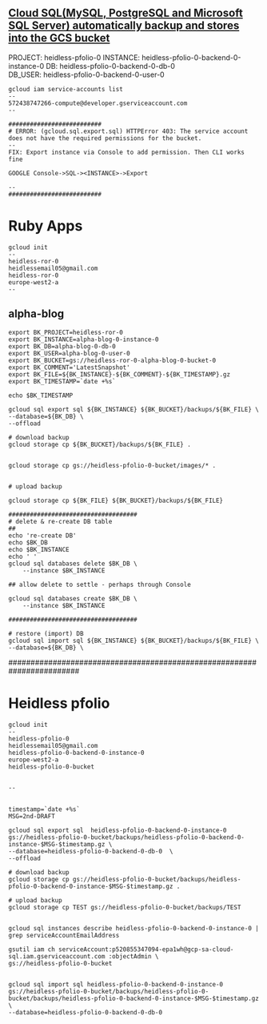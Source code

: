 
## [Cloud SQL(MySQL, PostgreSQL and Microsoft SQL Server) automatically backup and stores into the GCS bucket](https://medium.com/google-cloud/cloud-sql-mysql-postgresql-and-microsoft-sql-server-automatically-backup-and-stores-into-the-gcs-d01cf3677c67)


PROJECT:    heidless-pfolio-0
INSTANCE:   heidless-pfolio-0-backend-0-instance-0
DB:         heidless-pfolio-0-backend-0-db-0	
DB_USER:    heidless-pfolio-0-backend-0-user-0	


```
gcloud iam service-accounts list
--
572438747266-compute@developer.gserviceaccount.com
--

##########################
# ERROR: (gcloud.sql.export.sql) HTTPError 403: The service account does not have the required permissions for the bucket.
--
FIX: Export instance via Console to add permission. Then CLI works fine

GOOGLE Console->SQL-><INSTANCE>->Export

--
##########################
```

# Ruby Apps
```
gcloud init
--
heidless-ror-0
heidlessemail05@gmail.com
heidless-ror-0
europe-west2-a
--
```
## alpha-blog
```
export BK_PROJECT=heidless-ror-0
export BK_INSTANCE=alpha-blog-0-instance-0
export BK_DB=alpha-blog-0-db-0		
export BK_USER=alpha-blog-0-user-0	
export BK_BUCKET=gs://heidless-ror-0-alpha-blog-0-bucket-0
export BK_COMMENT='LatestSnapshot'
export BK_FILE=${BK_INSTANCE}-${BK_COMMENT}-${BK_TIMESTAMP}.gz
export BK_TIMESTAMP=`date +%s`

echo $BK_TIMESTAMP

gcloud sql export sql ${BK_INSTANCE} ${BK_BUCKET}/backups/${BK_FILE} \
--database=${BK_DB} \
--offload

# download backup
gcloud storage cp ${BK_BUCKET}/backups/${BK_FILE} .


gcloud storage cp gs://heidless-pfolio-0-bucket/images/* .


# upload backup

gcloud storage cp ${BK_FILE} ${BK_BUCKET}/backups/${BK_FILE}

####################################
# delete & re-create DB table
##
echo 're-create DB'
echo $BK_DB
echo $BK_INSTANCE
echo ' '
gcloud sql databases delete $BK_DB \
    --instance $BK_INSTANCE

## allow delete to settle - perhaps through Console

gcloud sql databases create $BK_DB \
    --instance $BK_INSTANCE

####################################

# restore (import) DB
gcloud sql import sql ${BK_INSTANCE} ${BK_BUCKET}/backups/${BK_FILE} \
--database=${BK_DB} \

```
########################################################################


# Heidless pfolio

```
gcloud init
--
heidless-pfolio-0
heidlessemail05@gmail.com
heidless-pfolio-0-backend-0-instance-0
europe-west2-a
heidless-pfolio-0-bucket


--
```
## 
```
timestamp=`date +%s`
MSG=2nd-DRAFT

gcloud sql export sql  heidless-pfolio-0-backend-0-instance-0 gs://heidless-pfolio-0-bucket/backups/heidless-pfolio-0-backend-0-instance-$MSG-$timestamp.gz \
--database=heidless-pfolio-0-backend-0-db-0	 \
--offload

# download backup
gcloud storage cp gs://heidless-pfolio-0-bucket/backups/heidless-pfolio-0-backend-0-instance-$MSG-$timestamp.gz .

# upload backup
gcloud storage cp TEST gs://heidless-pfolio-0-bucket/backups/TEST 


gcloud sql instances describe heidless-pfolio-0-backend-0-instance-0 | grep serviceAccountEmailAddress

gsutil iam ch serviceAccount:p520855347094-epa1wh@gcp-sa-cloud-sql.iam.gserviceaccount.com :objectAdmin \
gs://heidless-pfolio-0-bucket


gcloud sql import sql heidless-pfolio-0-backend-0-instance-0 gs://heidless-pfolio-0-bucket/backups/heidless-pfolio-0-bucket/backups/heidless-pfolio-0-backend-0-instance-$MSG-$timestamp.gz \
--database=heidless-pfolio-0-backend-0-db-0

```

